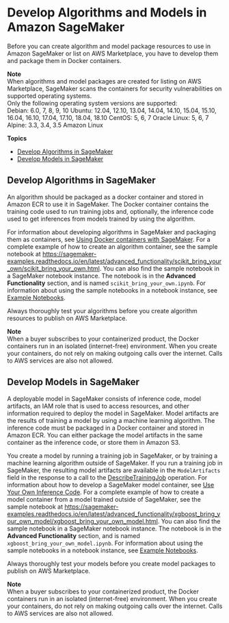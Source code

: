 # Develop Algorithms and Models in Amazon SageMaker<a name="sagemaker-marketplace-develop"></a>

Before you can create algorithm and model package resources to use in Amazon SageMaker or list on AWS Marketplace, you have to develop them and package them in Docker containers\.

**Note**  
When algorithms and model packages are created for listing on AWS Marketplace, SageMaker scans the containers for security vulnerabilities on supported operating systems\.   
Only the following operating system versions are supported:  
Debian: 6\.0, 7, 8, 9, 10
Ubuntu: 12\.04, 12\.10, 13\.04, 14\.04, 14\.10, 15\.04, 15\.10, 16\.04, 16\.10, 17\.04, 17\.10, 18\.04, 18\.10
CentOS: 5, 6, 7
Oracle Linux: 5, 6, 7
Alpine: 3\.3, 3\.4, 3\.5
Amazon Linux

**Topics**
+ [Develop Algorithms in SageMaker](#sagmeaker-mkt-develop-algo)
+ [Develop Models in SageMaker](#sagemaker-mkt-develop-model)

## Develop Algorithms in SageMaker<a name="sagmeaker-mkt-develop-algo"></a>

An algorithm should be packaged as a docker container and stored in Amazon ECR to use it in SageMaker\. The Docker container contains the training code used to run training jobs and, optionally, the inference code used to get inferences from models trained by using the algorithm\.

For information about developing algorithms in SageMaker and packaging them as containers, see [Using Docker containers with SageMaker](docker-containers.md)\. For a complete example of how to create an algorithm container, see the sample notebook at [https://sagemaker\-examples\.readthedocs\.io/en/latest/advanced\_functionality/scikit\_bring\_your\_own/scikit\_bring\_your\_own\.html](https://sagemaker-examples.readthedocs.io/en/latest/advanced_functionality/scikit_bring_your_own/scikit_bring_your_own.html)\. You can also find the sample notebook in a SageMaker notebook instance\. The notebook is in the **Advanced Functionality** section, and is named `scikit_bring_your_own.ipynb`\. For information about using the sample notebooks in a notebook instance, see [Example Notebooks](howitworks-nbexamples.md)\.

Always thoroughly test your algorithms before you create algorithm resources to publish on AWS Marketplace\.

**Note**  
When a buyer subscribes to your containerized product, the Docker containers run in an isolated \(internet\-free\) environment\. When you create your containers, do not rely on making outgoing calls over the internet\. Calls to AWS services are also not allowed\.

## Develop Models in SageMaker<a name="sagemaker-mkt-develop-model"></a>

A deployable model in SageMaker consists of inference code, model artifacts, an IAM role that is used to access resources, and other information required to deploy the model in SageMaker\. Model artifacts are the results of training a model by using a machine learning algorithm\. The inference code must be packaged in a Docker container and stored in Amazon ECR\. You can either package the model artifacts in the same container as the inference code, or store them in Amazon S3\. 

You create a model by running a training job in SageMaker, or by training a machine learning algorithm outside of SageMaker\. If you run a training job in SageMaker, the resulting model artifacts are available in the `ModelArtifacts` field in the response to a call to the [DescribeTrainingJob](https://docs.aws.amazon.com/sagemaker/latest/APIReference/API_DescribeTrainingJob.html) operation\. For information about how to develop a SageMaker model container, see [Use Your Own Inference Code](your-algorithms-inference-main.md)\. For a complete example of how to create a model container from a model trained outside of SageMaker, see the sample notebook at [https://sagemaker\-examples\.readthedocs\.io/en/latest/advanced\_functionality/xgboost\_bring\_your\_own\_model/xgboost\_bring\_your\_own\_model\.html](https://sagemaker-examples.readthedocs.io/en/latest/advanced_functionality/xgboost_bring_your_own_model/xgboost_bring_your_own_model.html)\. You can also find the sample notebook in a SageMaker notebook instance\. The notebook is in the **Advanced Functionality** section, and is named `xgboost_bring_your_own_model.ipynb`\. For information about using the sample notebooks in a notebook instance, see [Example Notebooks](howitworks-nbexamples.md)\.

Always thoroughly test your models before you create model packages to publish on AWS Marketplace\.

**Note**  
When a buyer subscribes to your containerized product, the Docker containers run in an isolated \(internet\-free\) environment\. When you create your containers, do not rely on making outgoing calls over the internet\. Calls to AWS services are also not allowed\.
